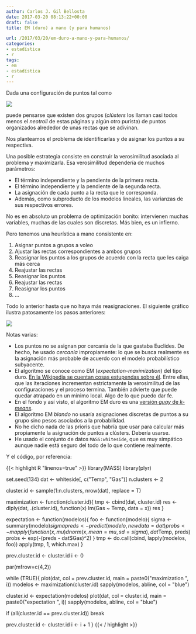 ```yaml
---
author: Carlos J. Gil Bellosta
date: 2017-03-20 08:13:22+00:00
draft: false
title: EM (duro) a mano (y para humanos)

url: /2017/03/20/em-duro-a-mano-y-para-humanos/
categories:
- estadística
- r
tags:
- em
- estadística
- r
---
```


Dada una configuración de puntos tal como

![](/wp-uploads/2017/03/whiteside_gas.png)

puede pensarse que existen dos grupos (_clústers_ los llaman casi todos menos el _neotroll_ de estas páginas y algún otro purista) de puntos organizados alrededor de unas rectas que se adivinan.

Nos planteamos el problema de identificarlas y de asignar los puntos a su respectiva.

Una posible estrategia consiste en construir la verosimilitud asociada al problema y maximizarla. Esa verosimilitud dependería de muchos parámetros:

* El término independiente y la pendiente de la primera recta.
* El término independiente y la pendiente de la segunda recta.
* La asignación de cada punto a la recta que le corresponda.
* Además, como subproducto de los modelos lineales, las varianzas de sus respectivos errores.

No es en absoluto un problema de optimización bonito: intervienen muchas variables, muchas de las cuales son discretas. Más bien, es un infierno.

Pero tenemos una heurística a mano consistente en:

1. Asignar puntos a grupos a voleo
2. Ajustar las rectas correspondientes a ambos grupos
3. Reasignar los puntos a los grupos de acuerdo con la recta que les caiga más cerca
4. Reajustar las rectas
5. Reasignar los puntos
6. Reajustar las rectas
7. Reasignar los puntos
8. ...

Todo lo anterior hasta que no haya más reasignaciones. El siguiente gráfico ilustra patosamente los pasos anteriores:

![](/wp-uploads/2017/03/whiteside_em.png)

Notas varias:

* Los puntos no se asignan por cercanía de la que gastaba Euclides. De hecho, he usado _cercanía_ impropiamente: lo que se busca realmente es la asignación más probable de acuerdo con el modelo probabilístico subyacente.
* El algoritmo se conoce como EM (_expectation-maximization_) del tipo duro. [En la Wikipedia se cuentan cosas estupendas sobre él](https://en.wikipedia.org/wiki/Expectation%E2%80%93maximization_algorithm). Entre ellas, que las iteraciones incrementan estrictamente la verosimilitud de las configuraciones y el proceso termina. También advierte que puede quedar atrapado en un mínimo local. Algo de lo que puedo dar fe.
* En el fondo y así visto, el algoritmo EM duro es una [versión _guay_ de _k-means_](https://www.naftaliharris.com/blog/visualizing-k-means-clustering/).
* El algoritmo EM _blando_ no usaría asignaciones discretas de puntos a su grupo sino pesos asociados a la probabilidad.
* No he dicho nada de las prioris que habría que usar para calcular más propiamente la asignación de puntos a clústers. Debería usarse.
* He usado el conjunto de datos `MASS:whiteside`, que es muy simpático aunque nadie está seguro del todo de lo que contiene realmente.

Y el código, por referencia:

{{< highlight R "linenos=true" >}}
library(MASS)
library(plyr)

set.seed(134)
dat <- whiteside[, c("Temp", "Gas")]
n.clusters <- 2

cluster.id <- sample(1:n.clusters, nrow(dat), replace = T)

maximization <- function(cluster.id){
  tmp <- cbind(dat, cluster.id)
  res <- dlply(dat, .(cluster.id),
    function(x) lm(Gas ~ Temp, data = x))
  res
}

expectation <- function(modelos){
  foo <- function(modelo){
    sigma <- summary(modelo)$sigma
    preds <- predict(modelo, newdata = dat)
    probs <- mapply(function(x, mu)
      dnorm(x, mean = mu, sd = sigma), dat$Temp, preds)
    probs <- exp(-(preds - dat$Gas)^2)
  }
  tmp <- do.call(cbind, lapply(modelos, foo))
  apply(tmp, 1, which.max)
}


prev.cluster.id <- cluster.id
i <- 0

par(mfrow=c(4,2))

while (TRUE){
  plot(dat, col = prev.cluster.id, main = paste0("maximization ", i))
  modelos <- maximization(cluster.id)
  sapply(modelos, abline, col = "blue")

  cluster.id <- expectation(modelos)
  plot(dat, col = cluster.id, main = paste0("expectation ", i))
  sapply(modelos, abline, col = "blue")

  if (all(cluster.id == prev.cluster.id))
    break

  prev.cluster.id <- cluster.id
  i <- i + 1
}
{{< / highlight >}}
